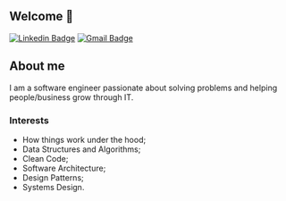 ## Welcome 🖖

[![Linkedin Badge](https://img.shields.io/badge/-LinkedIn-0e76a8?style=flat-square&logo=Linkedin&logoColor=white)](https://linkedin.com/in/joaopaulopmedeiros)
[![Gmail Badge](https://img.shields.io/badge/-Email-c14438?style=flat-square&logo=Gmail&logoColor=white&link=mailto:joaopaulopmedeiros@gmail.com)](mailto:joaopaulopmedeiros@gmail.com)

## About me
I am a software engineer passionate about solving problems and helping people/business grow through IT.

### Interests
- How things work under the hood;
- Data Structures and Algorithms;
- Clean Code;
- Software Architecture;
- Design Patterns;
- Systems Design.
